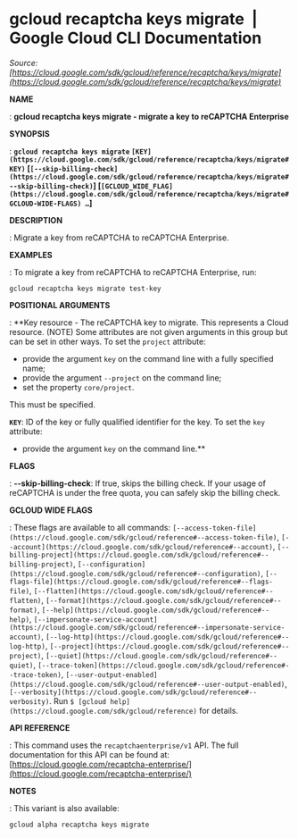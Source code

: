 # gcloud recaptcha keys migrate  |  Google Cloud CLI Documentation

*Source: [https://cloud.google.com/sdk/gcloud/reference/recaptcha/keys/migrate](https://cloud.google.com/sdk/gcloud/reference/recaptcha/keys/migrate)*

**NAME**

: **gcloud recaptcha keys migrate - migrate a key to reCAPTCHA Enterprise**

**SYNOPSIS**

: **`gcloud recaptcha keys migrate` `[KEY](https://cloud.google.com/sdk/gcloud/reference/recaptcha/keys/migrate#KEY)` [`[--skip-billing-check](https://cloud.google.com/sdk/gcloud/reference/recaptcha/keys/migrate#--skip-billing-check)`] [`[GCLOUD_WIDE_FLAG](https://cloud.google.com/sdk/gcloud/reference/recaptcha/keys/migrate#GCLOUD-WIDE-FLAGS) …`]**

**DESCRIPTION**

: Migrate a key from reCAPTCHA to reCAPTCHA Enterprise.

**EXAMPLES**

: To migrate a key from reCAPTCHA to reCAPTCHA Enterprise, run:

```
gcloud recaptcha keys migrate test-key
```

**POSITIONAL ARGUMENTS**

: **Key resource - The reCAPTCHA key to migrate. This represents a Cloud resource.
(NOTE) Some attributes are not given arguments in this group but can be set in
other ways.
To set the `project` attribute:

- provide the argument `key` on the command line with a fully specified
name;
- provide the argument `--project` on the command line;
- set the property `core/project`.

This must be specified.

**`KEY`**:
ID of the key or fully qualified identifier for the key.
To set the `key` attribute:

- provide the argument `key` on the command line.**

**FLAGS**

: **--skip-billing-check**:
If true, skips the billing check. If your usage of reCAPTCHA is under the free
quota, you can safely skip the billing check.

**GCLOUD WIDE FLAGS**

: These flags are available to all commands: `[--access-token-file](https://cloud.google.com/sdk/gcloud/reference#--access-token-file)`,
`[--account](https://cloud.google.com/sdk/gcloud/reference#--account)`, `[--billing-project](https://cloud.google.com/sdk/gcloud/reference#--billing-project)`,
`[--configuration](https://cloud.google.com/sdk/gcloud/reference#--configuration)`,
`[--flags-file](https://cloud.google.com/sdk/gcloud/reference#--flags-file)`,
`[--flatten](https://cloud.google.com/sdk/gcloud/reference#--flatten)`, `[--format](https://cloud.google.com/sdk/gcloud/reference#--format)`, `[--help](https://cloud.google.com/sdk/gcloud/reference#--help)`, `[--impersonate-service-account](https://cloud.google.com/sdk/gcloud/reference#--impersonate-service-account)`,
`[--log-http](https://cloud.google.com/sdk/gcloud/reference#--log-http)`,
`[--project](https://cloud.google.com/sdk/gcloud/reference#--project)`, `[--quiet](https://cloud.google.com/sdk/gcloud/reference#--quiet)`, `[--trace-token](https://cloud.google.com/sdk/gcloud/reference#--trace-token)`, `[--user-output-enabled](https://cloud.google.com/sdk/gcloud/reference#--user-output-enabled)`,
`[--verbosity](https://cloud.google.com/sdk/gcloud/reference#--verbosity)`.
Run `$ [gcloud help](https://cloud.google.com/sdk/gcloud/reference)` for details.

**API REFERENCE**

: This command uses the `recaptchaenterprise/v1` API. The full
documentation for this API can be found at: [https://cloud.google.com/recaptcha-enterprise/](https://cloud.google.com/recaptcha-enterprise/)

**NOTES**

: This variant is also available:

```
gcloud alpha recaptcha keys migrate
```